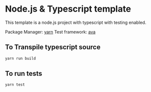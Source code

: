 # Node.js & Typescript template

This template is a node.js project with typescript with testing enabled.

Package Manager: [yarn](https://yarnpkg.com/)
Test framework: [ava](https://github.com/avajs/ava)

## To Transpile typescript source 

```bash
yarn run build
```

## To run tests

```bash
yarn test
```
